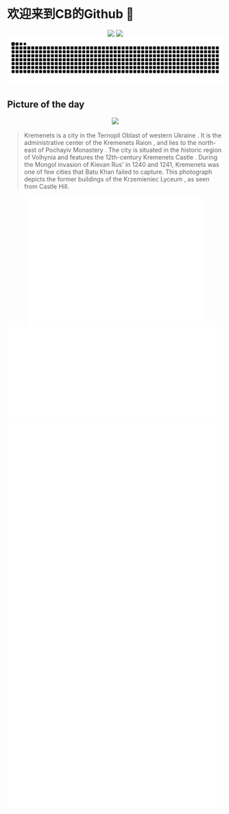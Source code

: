 
# 欢迎来到CB的Github 👋

<div align="center">
  <img height="137px" src="https://github-readme-stats.vercel.app/api?username=SuperCB&show_icons=true&theme=radical" />
  <img height="137px" src="https://github-readme-stats.vercel.app/api/top-langs/?username=SuperCB&hide_title=true&hide_border=true&layout=compact&langs_count=6&text_color=000&icon_color=fff" />
</div>


<div align="center">
    <img src="./contribution-snake/github-contribution-grid-snake.svg" />
</div>



## Picture of the day
<div align="center">
  <img width=400px src="https://upload.wikimedia.org/wikipedia/commons/thumb/b/b1/%D0%90%D0%BD%D1%81%D0%B0%D0%BC%D0%B1%D0%BB%D1%8C_%D0%BA%D0%BE%D0%BB%D0%B5%D0%B3%D1%96%D1%83%D0%BC%D1%83_%D0%9A%D1%80%D0%B5%D0%BC%D0%B5%D0%BD%D0%B5%D1%86%D1%8C_DSC7894.jpg/750px-%D0%90%D0%BD%D1%81%D0%B0%D0%BC%D0%B1%D0%BB%D1%8C_%D0%BA%D0%BE%D0%BB%D0%B5%D0%B3%D1%96%D1%83%D0%BC%D1%83_%D0%9A%D1%80%D0%B5%D0%BC%D0%B5%D0%BD%D0%B5%D1%86%D1%8C_DSC7894.jpg" />
</div>

>Kremenets  is a city in the  Ternopil Oblast  of  western Ukraine . It is the administrative center of the  Kremenets Raion , and lies to the north-east of  Pochayiv Monastery . The city is situated in the historic region of  Volhynia  and features the 12th-century  Kremenets Castle . During the  Mongol invasion of Kievan Rus'  in 1240 and 1241, Kremenets was one of few cities that  Batu Khan  failed to capture. This photograph depicts the former buildings of the  Krzemieniec Lyceum , as seen from Castle Hill.



<div align="center">
  <img height="300px" src="base_metrics.svg" />
  <img  src="metrics.plugin.calendar.full.svg" />
</div>


<div align="center">
  <img  src="plugin_metrics.svg" /> 
</div>
